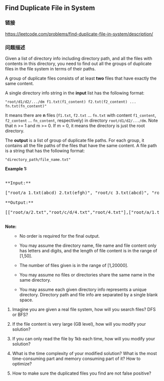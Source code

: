 ## Find Duplicate File in System  
### 链接  
https://leetcode.com/problems/find-duplicate-file-in-system/description/  
### 问题描述
Given a list of directory info including directory path, and all the files with contents in this directory, you need to find out all the groups of duplicate files in the file system in terms of their paths.

A group of duplicate files consists of at least **two** files that have exactly the same content.

A single directory info string in the **input** list has the following format: 

`"root/d1/d2/.../dm f1.txt(f1_content) f2.txt(f2_content) ... fn.txt(fn_content)"`<br>

It means there are **n** files (`f1.txt`, `f2.txt` ... `fn.txt` with content `f1_content`, `f2_content` ... `fn_content`, respectively) in directory `root/d1/d2/.../dm`. Note that n >= 1 and m >= 0. If m = 0, it means the directory is just the root directory.

The **output** is a list of group of duplicate file paths. For each group, it contains all the file paths of the files that have the same content. A file path is a string that has the following format: 

`"directory_path/file_name.txt"`

**Example 1:**<br />
<pre>
**Input:**
["root/a 1.txt(abcd) 2.txt(efgh)", "root/c 3.txt(abcd)", "root/c/d 4.txt(efgh)", "root 4.txt(efgh)"]
**Output:**  
[["root/a/2.txt","root/c/d/4.txt","root/4.txt"],["root/a/1.txt","root/c/3.txt"]]
</pre>


**Note:**<br>
<ol>
- No order is required for the final output.
- You may assume the directory name, file name and file content only has letters and digits, and the length of file content is in the range of [1,50].
- The number of files given is in the range of [1,20000].
- You may assume no files or directories share the same name in the same directory.
- You may assume each given directory info represents a unique directory. Directory path and file info are separated by a single blank space.
</ol>


1.  Imagine you are given a real file system, how will you search files? DFS or BFS?
1.  If the file content is very large (GB level), how will you modify your solution?
1.  If you can only read the file by 1kb each time, how will you modify your solution?
1.  What is the time complexity of your modified solution? What is the most time-consuming part and memory consuming part of it? How to optimize?
1.  How to make sure the duplicated files you find are not false positive?
